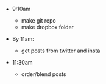 




* 9:10am

	+ make git repo
	+ make dropbox folder


* By 11am:
	- get posts from twitter and insta

* 11:30am
	- order/blend posts
